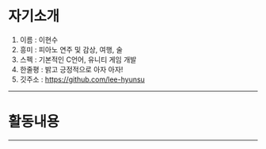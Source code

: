 # 자기소개

1. 이름 :  이현수
2. 흥미 :  피아노 연주 및 감상, 여행, 술
3. 스펙 :  기본적인 C언어, 유니티 게임 개발
4. 한줄평 :  밝고 긍정적으로 아자 아자!
5. 깃주소 : <https://github.com/lee-hyunsu>



------

# 활동내용







------
